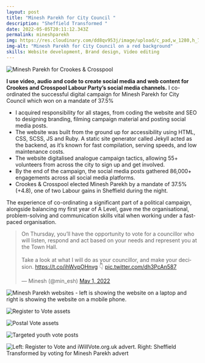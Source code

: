 ```yaml
---
layout: post
title: "Minesh Parekh for City Council "
description: "Sheffield Transformed "
date: 2022-05-05T20:11:12.343Z
permalink: mineshparekh
img: https://res.cloudinary.com/dd8qv953j/image/upload/c_pad,w_1280,h_720/v1697314478/MP_chokzv.png
img-alt: "Minesh Parekh for City Council on a red background"
skills: Website development, Brand design, Video editing
---
```

![Minesh Parekh for Crookes & Crosspool](https://res.cloudinary.com/dd8qv953j/image/upload/v1697314478/MP_chokzv.png "Minesh Parekh for Crookes & Crosspool")

**I use video, audio and code to create social media and web content for Crookes and Crosspool Labour Party’s social media channels.** I co-ordinated the successful digital campaign for Minesh Parekh for City Council which won on a mandate of 37.5%

* I acquired responsibility for all stages, from coding the website and SEO to designing branding, filming campaign material and posting social media posts.
* The website was built from the ground up for accessibility using HTML, CSS, SCSS, JS and Ruby. A static site generator called Jekyll acted as the backend, as it’s known for fast compilation, serving speeds, and low maintenance costs.
* The website digitalised analogue campaign tactics, allowing 55+ volunteers from across the city to sign up and get involved.
* By the end of the campaign, the social media posts gathered 86,000+ engagements across all social media platforms.
* Crookes & Crosspool elected Minesh Parekh by a mandate of 37.5% (+4.8), one of two Labour gains in Sheffield during the night.

The experience of co-ordinating a significant part of a political campaign, alongside balancing my first year of A Level, gave me the organisational, problem-solving and communication skills vital when working under a fast-paced organisation.

<blockquote class="twitter-tweet"><p lang="en" dir="ltr">On Thursday, you’ll have the opportunity to vote for a councillor who will listen, respond and act based on your needs and represent you at the Town Hall. <br><br>Take a look at what I will do as your councillor, and make your decision. <a href="https://t.co/ihWvpOHnvg">https://t.co/ihWvpOHnvg</a> 👇 <a href="https://t.co/dh3PcAn587">pic.twitter.com/dh3PcAn587</a></p>&mdash; Minesh (@min_esh) <a href="https://twitter.com/min_esh/status/1520707343910154240?ref_src=twsrc%5Etfw">May 1, 2022</a></blockquote> <script async src="https://platform.twitter.com/widgets.js" charset="utf-8"></script>



![Minesh Parekh websites - left is showing the website on a laptop and right is showing the website on a mobile phone.](https://res.cloudinary.com/dd8qv953j/image/upload/v1697315678/Minesh_s_Website_yzzjqi.png "Minesh Parekh websites ")

![Register to Vote assets ](https://res.cloudinary.com/dd8qv953j/image/upload/v1697314926/Screenshot_2023-10-14_at_21.21.24_yqzhhi.png "Register to Vote assets")

![Postal Vote assets](https://res.cloudinary.com/dd8qv953j/image/upload/v1697315039/postal_vote_dkrwyt.png "Postal Vote assets")

![Targeted youth vote posts](https://res.cloudinary.com/dd8qv953j/image/upload/v1697315347/targeted_youth_vote_qollkm.png "Targeted youth vote posts ")

![Left: Register to Vote and iWillVote.org.uk advert. Right: Sheffield Transformed by voting for Minesh Parekh advert](https://res.cloudinary.com/dd8qv953j/image/upload/v1697315785/Screenshot_2023-10-14_at_21.36.07_vyd6fk.png "Social media posters for Minesh Parekh for Crookes and Crosspool 2022 ")